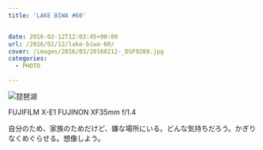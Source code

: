 ```yaml
---
title: 'LAKE BIWA #60'


date: 2016-02-12T12:03:45+00:00
url: /2016/02/12/lake-biwa-60/
cover: /images/2016/03/20160212-_DSF9289.jpg
categories:
  - PHOTO

---
```

<!--more-->
![琵琶湖](/images/2016/03/20160212-_DSF9280.jpg "琵琶湖")

FUJIFILM X-E1 FUJINON XF35mm f/1.4

自分のため、家族のためだけど、嫌な場所にいる。どんな気持ちだろう。かぎりなくめぐらせる。想像しよう。
